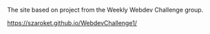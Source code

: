 The site based on project from the Weekly Webdev Challenge group.

https://szaroket.github.io/WebdevChallenge1/
